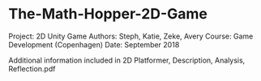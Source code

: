 # The-Math-Hopper-2D-Game

Project: 2D Unity Game Authors: Steph, Katie, Zeke, Avery Course: Game Development (Copenhagen) Date: September 2018

Additional information included in 2D Platformer, Description, Analysis, Reflection.pdf
